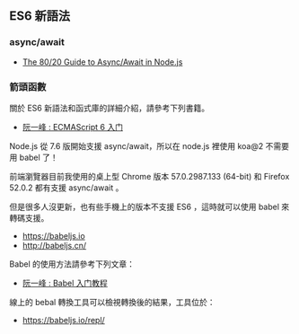 ## ES6 新語法


### async/await

* [The 80/20 Guide to Async/Await in Node.js](http://thecodebarbarian.com/80-20-guide-to-async-await-in-node.js.html)


### 箭頭函數

關於 ES6 新語法和函式庫的詳細介紹，請參考下列書籍。

* [阮一峰 : ECMAScript 6 入门](http://es6.ruanyifeng.com/)

Node.js 從 7.6 版開始支援 async/await，所以在 node.js 裡使用 koa@2 不需要用 babel 了！

前端瀏覽器目前我使用的桌上型 Chrome 版本 57.0.2987.133 (64-bit) 和 Firefox 52.0.2 都有支援 async/await 。

但是很多人沒更新，也有些手機上的版本不支援 ES6 ，這時就可以使用 babel 來轉碼支援。

* <https://babeljs.io>
* <http://babeljs.cn/>

Babel 的使用方法請參考下列文章：

* [阮一峰 : Babel 入门教程](http://www.ruanyifeng.com/blog/2016/01/babel.html)

線上的 bebal 轉換工具可以檢視轉換後的結果，工具位於：

* <https://babeljs.io/repl/>



